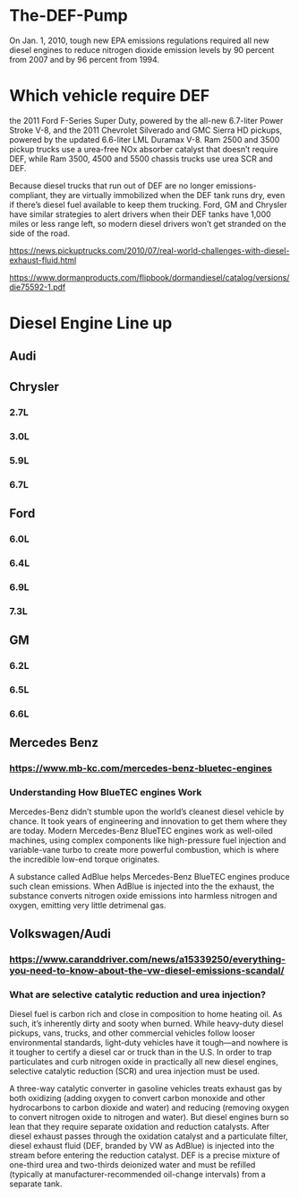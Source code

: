 # The-DEF-Pump
On Jan. 1, 2010, tough new EPA emissions regulations required all new diesel engines to reduce nitrogen dioxide emission levels by 90 percent from 2007 and by 96 percent from 1994.

# Which vehicle require DEF
the 2011 Ford F-Series Super Duty, powered by the all-new 6.7-liter Power Stroke V-8, and the 2011 Chevrolet Silverado and GMC Sierra HD pickups, powered by the updated 6.6-liter LML Duramax V-8. Ram 2500 and 3500 pickup trucks use a urea-free NOx absorber catalyst that doesn’t require DEF, while Ram 3500, 4500 and 5500 chassis trucks use urea SCR and DEF.

Because diesel trucks that run out of DEF are no longer emissions-compliant, they are virtually immobilized when the DEF tank runs dry, even if there’s diesel fuel available to keep them trucking. Ford, GM and Chrysler have similar strategies to alert drivers when their DEF tanks have 1,000 miles or less range left, so modern diesel drivers won’t get stranded on the side of the road.

https://news.pickuptrucks.com/2010/07/real-world-challenges-with-diesel-exhaust-fluid.html

https://www.dormanproducts.com/flipbook/dormandiesel/catalog/versions/die75592-1.pdf

# Diesel Engine Line up
## Audi
### 

## Chrysler
### 2.7L
### 3.0L
### 5.9L
### 6.7L

## Ford
### 6.0L
### 6.4L
### 6.9L
### 7.3L

## GM
### 6.2L
### 6.5L
### 6.6L

## Mercedes Benz
### https://www.mb-kc.com/mercedes-benz-bluetec-engines
### Understanding How BlueTEC engines Work
Mercedes-Benz didn’t stumble upon the world’s cleanest diesel vehicle by chance. It took years of engineering and innovation to get them where they are today. Modern Mercedes-Benz BlueTEC engines work as well-oiled machines, using complex components like high-pressure fuel injection and variable-vane turbo to create more powerful combustion, which is where the incredible low-end torque originates.

A substance called AdBlue helps Mercedes-Benz BlueTEC engines produce such clean emissions. When AdBlue is injected into the the exhaust, the substance converts nitrogen oxide emissions into harmless nitrogen and oxygen, emitting very little detrimenal gas.

## Volkswagen/Audi
### https://www.caranddriver.com/news/a15339250/everything-you-need-to-know-about-the-vw-diesel-emissions-scandal/
### What are selective catalytic reduction and urea injection?

Diesel fuel is carbon rich and close in composition to home heating oil. As such, it’s inherently dirty and sooty when burned. While heavy-duty diesel pickups, vans, trucks, and other commercial vehicles follow looser environmental standards, light-duty vehicles have it tough—and nowhere is it tougher to certify a diesel car or truck than in the U.S. In order to trap particulates and curb nitrogen oxide in practically all new diesel engines, selective catalytic reduction (SCR) and urea injection must be used.

A three-way catalytic converter in gasoline vehicles treats exhaust gas by both oxidizing (adding oxygen to convert carbon monoxide and other hydrocarbons to carbon dioxide and water) and reducing (removing oxygen to convert nitrogen oxide to nitrogen and water). But diesel engines burn so lean that they require separate oxidation and reduction catalysts. After diesel exhaust passes through the oxidation catalyst and a particulate filter, diesel exhaust fluid (DEF, branded by VW as AdBlue) is injected into the stream before entering the reduction catalyst. DEF is a precise mixture of one-third urea and two-thirds deionized water and must be refilled (typically at manufacturer-recommended oil-change intervals) from a separate tank.


